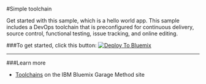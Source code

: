 #Simple toolchain

Get started with this sample, which is a hello world app.
This sample includes a DevOps toolchain that is preconfigured for continuous delivery, source control, functional testing, issue tracking, and online editing. 

###To get started, click this button:
[![Deploy To Bluemix](https://bluemix.net/deploy/button.png)](https://daily-console.stage1.ng.bluemix.net/develop/setup/deploy/?repository=https%3A//github.com/HadarH/toolchain-demo.git)

---
###Learn more

* [Toolchains](https://www.ibm.com/devops/method/toolchains/) on the IBM Bluemix Garage Method site

